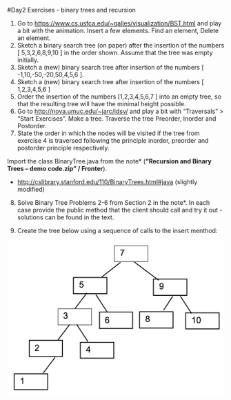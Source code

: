 #Day2 Exercises - binary trees and recursion

1. Go to <https://www.cs.usfca.edu/~galles/visualization/BST.html> and play a bit with the animation. 
  Insert a few elements. Find an element, Delete an element.
2. Sketch a binary search tree (on paper) after the insertion of the numbers [ 5,3,2,6,8,9,10 ] in the order shown. 
   Assume that the tree was empty initially.
3. Sketch a (new) binary search tree after insertion of the numbers  [ -1,10,-50,-20,50,4,5,6 ].
4. Sketch a (new) binary search tree after insertion of the numbers [ 1,2,3,4,5,6 ]
5. Order the insertion of the numbers [1,2,3,4,5,6,7 ] into an empty tree, so that the 
resulting tree will have the minimal height possible.
6. Go to http://nova.umuc.edu/~jarc/idsv/ and play a bit with “Traversals” > “Start Exercises”.
Make a tree. Traverse the tree Preorder, Inorder and Postorder.
7. State the order in which the nodes will be visited if the tree from exercise 4 is traversed following the principle inorder, preorder and postorder principle respectively.

  Import the class BinaryTree.java from the note* (**“Recursion and Binary Trees – demo code.zip” / Fronter**).
  * http://cslibrary.stanford.edu/110/BinaryTrees.html#java  (slightly modified)
   
8. Solve Binary Tree Problems 2-6 from Section 2 in the note*.
In each case provide the public method that the client should call and try it out - solutions can be found in the text.

9. Create the tree below using a sequence of calls to the insert menthod:

![Image missing](../img/day2tree.png)
  
